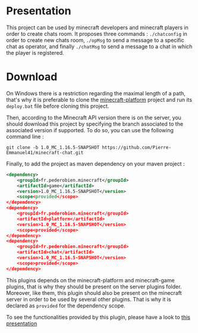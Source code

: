 # Presentation

This project can be used by minecraft developers and minecraft players in order to create chats room. It proposes three commands : <code>./chatconfig</code> in order to create new chats room, <code>./opMsg</code> to send a message to a specific chat as operator, and finally <code>./chatMsg</code> to send a message to a chat in which the player is registered.

# Download

On Windows there is a restriction regarding the maximal length of a path, that's why it is preferable to clone the [minecraft-platform](https://github.com/Pierre-Emmanuel41/minecraft-game-plateform/blob/1.0_MC_1.16.5-SNAPSHOT/README.md) project and run its <code>deploy.bat</code> file before cloning this project.

Then, according to the Minecraft API version there is on the server, you should download this project by specifying the branch associated to the associated version if supported. To do so, you can use the following command line :

```git
git clone -b 1.0_MC_1.16.5-SNAPSHOT https://github.com/Pierre-Emmanuel41/minecraft-chat.git
```

Finally, to add the project as maven dependency on your maven project :

```xml
<dependency>
	<groupId>fr.pederobien.minecraft</groupId>
	<artifactId>game</artifactId>
	<version>1.0_MC_1.16.5-SNAPSHOT</version>
	<scope<provided</scope>
</dependency>
<dependency>
	<groupId>fr.pederobien.minecraft</groupId>
	<artifactId>platform</artifactId>
	<version>1.0_MC_1.16.5-SNAPSHOT</version>
	<scope<provided</scope>
</dependency>
<dependency>
	<groupId>fr.pederobien.minecraft</groupId>
	<artifactId>chat</artifactId>
	<version>1.0_MC_1.16.5-SNAPSHOT</version>
	<scope>provided</scope>
</dependency>
```

This plugins depends on the minecraft-platform and minecraft-game plugins, that is why they should be present on the server plugins folder. Moreover, like them, this plugin should also be present on the minecraft server in order to be used by several other plugins. That is why it is declared as <code>provided</code> for the dependency scope.

To see the functionalities provided by this plugin, please have a look to [this presentation](https://github.com/Pierre-Emmanuel41/minecraft-chat/blob/1.0_MC_1.16.5-SNAPSHOT/Presentation.md)

